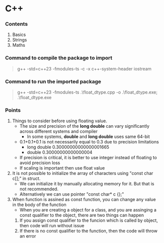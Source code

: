 # C++
### Contents
1. Basics
2. Strings
3. Maths

### Command to compile the package to import
> g++ -std=c++23 -fmodules-ts -c -x c++-system-header iostream

### Command to run the imported package
> g++ -std=c++23 -fmodules-ts  .\float_dtype.cpp -o .\float_dtype.exe; .\float_dtype.exe


### Points
1. Things to consider before using floating value. 
    - The size and precision of the **long double** can vary significantly across different systems and compiler
        - In some systems, **double** and **long double** uses same 64-bit
    - 0.1+0.1+0.1 is not necessarily equal to 0.3 due to precision limitations
        - long double 0.30000000000000001665
        - double 0.30000000000000004
    - If precision is critical, it is better to use integer instead of floating to avoid precision loss
    - If scaling is important then use float value
2. It is not possible to initialize the array of characters using "const char c[];" in struct.
    - We can initialize it by manually allocating memory for it. But that is not recommended.
    - Alternatively we can use pointer "const char* c {};"
3. When function is assined as const function, you can change any value in the body of the function
    - When you are creating a object for a class, and you are assinging a const qualifier to the object, there are two things can happen
     1. If you assign const qualifier to the funcion which is called by object, then code will run without issue
     2. If there is no const qualifier to the function, then the code will throw an error